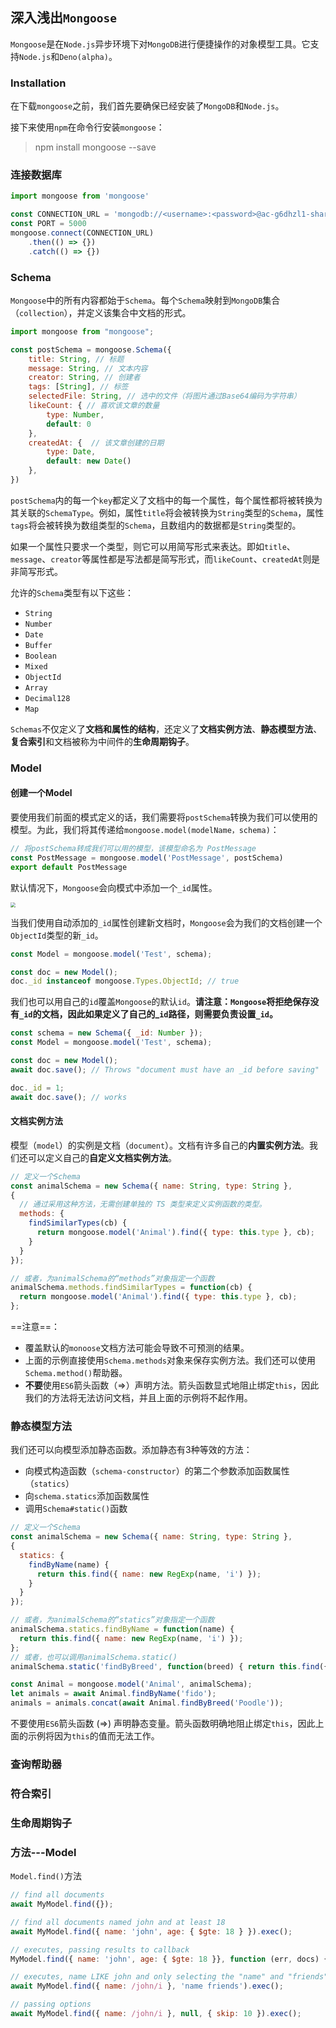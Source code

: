## 深入浅出`Mongoose`

`Mongoose`是在`Node.js`异步环境下对`MongoDB`进行便捷操作的对象模型工具。它支持`Node.js`和`Deno(alpha)`。

### Installation

在下载`mongoose`之前，我们首先要确保已经安装了`MongoDB`和`Node.js`。

接下来使用`npm`在命令行安装`mongoose`：

> npm install mongoose --save

### 连接数据库

```javascript
import mongoose from 'mongoose'

const CONNECTION_URL = 'mongodb://<username>:<password>@ac-g6dhzl1-shard-00-00.yrjg9md.mongodb.net:27017,ac-g6dhzl1-shard-00-01.yrjg9md.mongodb.net:27017,ac-g6dhzl1-shard-00-02.yrjg9md.mongodb.net:27017/?ssl=true&replicaSet=atlas-vvxzs5-shard-0&authSource=admin&retryWrites=true&w=majority'
const PORT = 5000
mongoose.connect(CONNECTION_URL)
	.then(() => {})
	.catch(() => {})
```

### Schema

`Mongoose`中的所有内容都始于`Schema`。每个`Schema`映射到`MongoDB`集合（`collection`），并定义该集合中文档的形式。 

```javascript
import mongoose from "mongoose";

const postSchema = mongoose.Schema({
    title: String, // 标题
    message: String, // 文本内容
    creator: String, // 创建者
    tags: [String], // 标签
    selectedFile: String, // 选中的文件（将图片通过Base64编码为字符串）
    likeCount: { // 喜欢该文章的数量
        type: Number,
        default: 0
    },
    createdAt: {  // 该文章创建的日期
        type: Date,
        default: new Date()
    },
})
```

`postSchema`内的每一个`key`都定义了文档中的每一个属性，每个属性都将被转换为其关联的`SchemaType`。例如，属性`title`将会被转换为`String`类型的`Schema`，属性`tags`将会被转换为数组类型的`Schema`，且数组内的数据都是`String`类型的。

如果一个属性只要求一个类型，则它可以用简写形式来表达。即如`title`、`message`、`creator`等属性都是写法都是简写形式，而`likeCount`、`createdAt`则是非简写形式。

允许的`Schema`类型有以下这些：

- `String`
- `Number`
- `Date`
- `Buffer`
- `Boolean`
- `Mixed`
- `ObjectId`
- `Array`
- `Decimal128`
- `Map`

`Schemas`不仅定义了**文档和属性的结构**，还定义了**文档实例方法**、**静态模型方法**、**复合索引**和文档被称为中间件的**生命周期钩子**。

### Model

#### 创建一个Model

要使用我们前面的模式定义的话，我们需要将`postSchema`转换为我们可以使用的模型。为此，我们将其传递给`mongoose.model(modelName，schema)`：

```javascript
// 将postSchema转成我们可以用的模型，该模型命名为 PostMessage
const PostMessage = mongoose.model('PostMessage', postSchema)
export default PostMessage
```

默认情况下，`Mongoose`会向模式中添加一个`_id`属性。

<img src="https://raw.githubusercontent.com/EmmaLu-ux/mark_typoro/master/uPic/%E6%88%AA%E5%B1%8F2023-02-08%2010.32.34.png" style="zoom:50%;" />

当我们使用自动添加的`_id`属性创建新文档时，`Mongoose`会为我们的文档创建一个`ObjectId`类型的新`_id`。

```javascript
const Model = mongoose.model('Test', schema);

const doc = new Model();
doc._id instanceof mongoose.Types.ObjectId; // true
```

我们也可以用自己的`id`覆盖`Mongoose`的默认`id`。**请注意：`Mongoose`将拒绝保存没有`_id`的文档，因此如果定义了自己的_`id`路径，则需要负责设置`_id`。**

```javascript
const schema = new Schema({ _id: Number });
const Model = mongoose.model('Test', schema);

const doc = new Model();
await doc.save(); // Throws "document must have an _id before saving"

doc._id = 1;
await doc.save(); // works
```

#### 文档实例方法

模型（`model`）的实例是文档（`document`）。文档有许多自己的**内置实例方法**。我们还可以定义自己的**自定义文档实例方法**。

```javascript
// 定义一个Schema
const animalSchema = new Schema({ name: String, type: String },
{
  // 通过采用这种方法，无需创建单独的 TS 类型来定义实例函数的类型。
  methods: {
    findSimilarTypes(cb) {
      return mongoose.model('Animal').find({ type: this.type }, cb);
    }
  }
});

// 或者，为animalSchema的“methods”对象指定一个函数
animalSchema.methods.findSimilarTypes = function(cb) {
  return mongoose.model('Animal').find({ type: this.type }, cb);
};
```

==注意==：

- 覆盖默认的`monoose`文档方法可能会导致不可预测的结果。
- 上面的示例直接使用`Schema.methods`对象来保存实例方法。我们还可以使用`Schema.method()`帮助器。
- **不要**使用`ES6`箭头函数（=>）声明方法。箭头函数显式地阻止绑定`this`，因此我们的方法将无法访问文档，并且上面的示例将不起作用。

### 静态模型方法

我们还可以向模型添加静态函数。添加静态有3种等效的方法：

- 向模式构造函数（`schema-constructor`）的第二个参数添加函数属性（`statics`）
- 向`schema.statics`添加函数属性
- 调用`Schema#static()`函数

```javascript
// 定义一个Schema
const animalSchema = new Schema({ name: String, type: String },
{ 
  statics: {
    findByName(name) {
      return this.find({ name: new RegExp(name, 'i') });
    }
  }
});

// 或者，为animalSchema的“statics”对象指定一个函数
animalSchema.statics.findByName = function(name) {
  return this.find({ name: new RegExp(name, 'i') });
};
// 或者，也可以调用animalSchema.static()
animalSchema.static('findByBreed', function(breed) { return this.find({ breed }); });

const Animal = mongoose.model('Animal', animalSchema);
let animals = await Animal.findByName('fido');
animals = animals.concat(await Animal.findByBreed('Poodle'));
```

不要使用`ES6`箭头函数 (=>) 声明静态变量。箭头函数明确地阻止绑定`this`，因此上面的示例将因为`this`的值而无法工作。

### 查询帮助器





### 符合索引





### 生命周期钩子









### 方法---Model

`Model.find()`方法

```javascript
// find all documents
await MyModel.find({});

// find all documents named john and at least 18
await MyModel.find({ name: 'john', age: { $gte: 18 } }).exec();

// executes, passing results to callback
MyModel.find({ name: 'john', age: { $gte: 18 }}, function (err, docs) {});

// executes, name LIKE john and only selecting the "name" and "friends" fields
await MyModel.find({ name: /john/i }, 'name friends').exec();

// passing options
await MyModel.find({ name: /john/i }, null, { skip: 10 }).exec();

```











